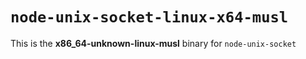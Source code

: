# `node-unix-socket-linux-x64-musl`

This is the **x86_64-unknown-linux-musl** binary for `node-unix-socket`
